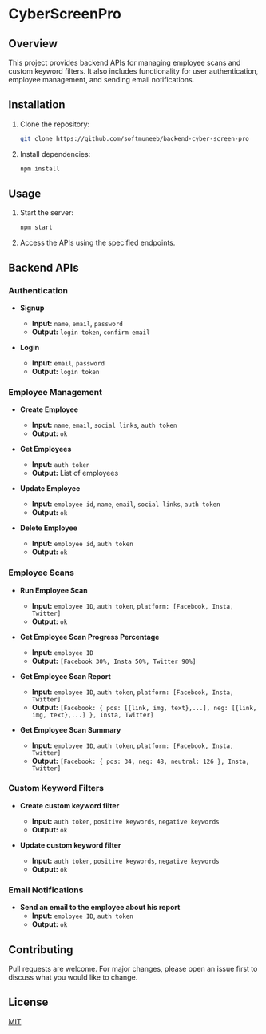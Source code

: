 # CyberScreenPro

## Overview
This project provides backend APIs for managing employee scans and custom keyword filters. It also includes functionality for user authentication, employee management, and sending email notifications.

## Installation
1. Clone the repository:
   ```bash
   git clone https://github.com/softmuneeb/backend-cyber-screen-pro
   ```
2. Install dependencies:
   ```bash
   npm install
   ```

## Usage
1. Start the server:
   ```bash
   npm start
   ```
2. Access the APIs using the specified endpoints.

## Backend APIs

### Authentication
- **Signup**
  - **Input:** `name`, `email`, `password`
  - **Output:** `login token`, `confirm email`

- **Login**
  - **Input:** `email`, `password`
  - **Output:** `login token`

### Employee Management
- **Create Employee**
  - **Input:** `name`, `email`, `social links`, `auth token`
  - **Output:** `ok`

- **Get Employees**
  - **Input:** `auth token`
  - **Output:** List of employees

- **Update Employee**
  - **Input:** `employee id`, `name`, `email`, `social links`, `auth token`
  - **Output:** `ok`

- **Delete Employee**
  - **Input:** `employee id`, `auth token`
  - **Output:** `ok`

### Employee Scans
- **Run Employee Scan**
  - **Input:** `employee ID`, `auth token`, `platform: [Facebook, Insta, Twitter]`
  - **Output:** `ok`

- **Get Employee Scan Progress Percentage**
  - **Input:** `employee ID`
  - **Output:** `[Facebook 30%, Insta 50%, Twitter 90%]`

- **Get Employee Scan Report**
  - **Input:** `employee ID`, `auth token`, `platform: [Facebook, Insta, Twitter]`
  - **Output:** `[Facebook: { pos: [{link, img, text},...], neg: [{link, img, text},...] }, Insta, Twitter]`

- **Get Employee Scan Summary**
  - **Input:** `employee ID`, `auth token`, `platform: [Facebook, Insta, Twitter]`
  - **Output:** `[Facebook: { pos: 34, neg: 48, neutral: 126 }, Insta, Twitter]`

### Custom Keyword Filters
- **Create custom keyword filter**
  - **Input:** `auth token`, `positive keywords`, `negative keywords`
  - **Output:** `ok`

- **Update custom keyword filter**
  - **Input:** `auth token`, `positive keywords`, `negative keywords`
  - **Output:** `ok`

### Email Notifications
- **Send an email to the employee about his report**
  - **Input:** `employee ID`, `auth token`
  - **Output:** `ok`

## Contributing
Pull requests are welcome. For major changes, please open an issue first to discuss what you would like to change.

## License
[MIT](https://choosealicense.com/licenses/mit/)
 